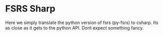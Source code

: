 # FSRS Sharp

Here we simply translate the python version of fsrs (py-fsrs) to csharp. Its as close as it gets to the python API. Dont expect something fancy.
